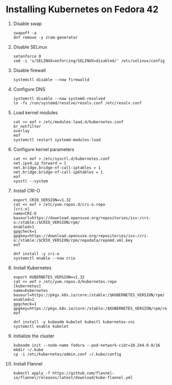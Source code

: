 # Installing Kubernetes on Fedora 42

1. Disable swap
   ```
   swapoff -a
   dnf remove -y zram-generator
   ```
1. Disable SELinux
   ```
   setenforce 0
   sed -i 's/SELINUX=enforcing/SELINUX=disabled/' /etc/selinux/config
   ```
1. Disable firewall
   ```
   systemctl disable --now firewalld
   ```
1. Configure DNS
   ```
   systemctl disable --now systemd-resolved
   ln -fs /run/systemd/resolve/resolv.conf /etc/resolv.conf
   ```
1. Load kernel modules
   ```
   cat << eof > /etc/modules-load.d/kubernetes.conf
   br_netfilter
   overlay
   eof
   systemctl restart systemd-modules-load
   ```
1. Configure kernel parameters
   ```
   cat << eof > /etc/sysctl.d/kubernetes.conf
   net.ipv4.ip_forward = 1
   net.bridge.bridge-nf-call-iptables = 1
   net.bridge.bridge-nf-call-ip6tables = 1
   eof
   sysctl --system
   ```
1. Install CRI-O
   ```
   export CRIO_VERSION=v1.32
   cat << eof > /etc/yum.repos.d/cri-o.repo
   [cri-o]
   name=CRI-O
   baseurl=https://download.opensuse.org/repositories/isv:/cri-o:/stable:/$CRIO_VERSION/rpm/
   enabled=1
   gpgcheck=1
   gpgkey=https://download.opensuse.org/repositories/isv:/cri-o:/stable:/$CRIO_VERSION/rpm/repodata/repomd.xml.key
   eof

   dnf install -y cri-o
   systemctl enable --now crio
   ```
1. Install Kubernetes
   ```
   export KUBERNETES_VERSION=v1.32
   cat << eof > /etc/yum.repos.d/kubernetes.repo
   [kubernetes]
   name=Kubernetes
   baseurl=https://pkgs.k8s.io/core:/stable:/$KUBERNETES_VERSION/rpm/
   enabled=1
   gpgcheck=1
   gpgkey=https://pkgs.k8s.io/core:/stable:/$KUBERNETES_VERSION/rpm/repodata/repomd.xml.key
   eof

   dnf install -y kubeadm kubelet kubectl kubernetes-cni
   systemctl enable kubelet
   ```
1. Initialize the cluster
   ```
   kubeadm init --node-name fedora --pod-network-cidr=10.244.0.0/16
   mkdir ~/.kube
   cp -i /etc/kubernetes/admin.conf ~/.kube/config
   ```
1. Install Flannel
   ```
   kubectl apply -f https://github.com/flannel-io/flannel/releases/latest/download/kube-flannel.yml
   ```
